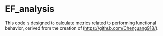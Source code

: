 # EF_analysis
This code is designed to calculate metrics related to performing functional behavior, derived from the creation of (https://github.com/Chenguang918/).
